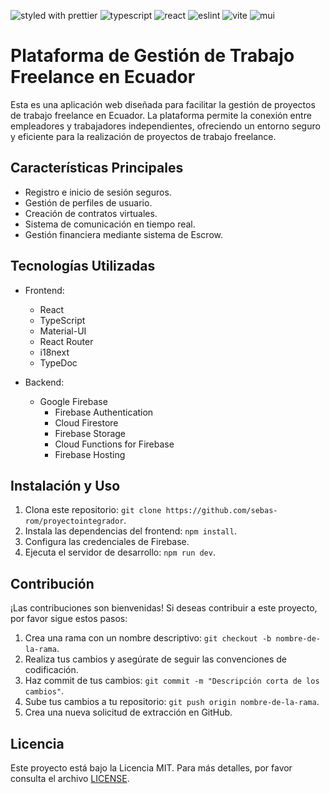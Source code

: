 ![styled with prettier](https://img.shields.io/badge/styled_with-Prettier-f8bc45.svg?logo=prettier)
![typescript](https://img.shields.io/badge/typescript-%5E5.2.2-blue.svg?logo=typescript)
![react](https://img.shields.io/badge/react-%5E18.2.0-blue.svg?logo=react)
![eslint](https://img.shields.io/badge/eslint-%5E8.55.0-yellow.svg?logo=eslint)
![vite](https://img.shields.io/badge/vite-%5E5.0.8-purple.svg?logo=vite)
![mui](https://img.shields.io/badge/mui-%5E5.15.5-blue.svg?logo=mui)

# Plataforma de Gestión de Trabajo Freelance en Ecuador

Esta es una aplicación web diseñada para facilitar la gestión de proyectos de trabajo freelance en Ecuador. La plataforma permite la conexión entre empleadores y trabajadores independientes, ofreciendo un entorno seguro y eficiente para la realización de proyectos de trabajo freelance.

## Características Principales

- Registro e inicio de sesión seguros.
- Gestión de perfiles de usuario.
- Creación de contratos virtuales.
- Sistema de comunicación en tiempo real.
- Gestión financiera mediante sistema de Escrow.

## Tecnologías Utilizadas

- Frontend:
  - React
  - TypeScript
  - Material-UI
  - React Router
  - i18next
  - TypeDoc

- Backend:
  - Google Firebase
    - Firebase Authentication
    - Cloud Firestore
    - Firebase Storage
    - Cloud Functions for Firebase
    - Firebase Hosting

## Instalación y Uso

1. Clona este repositorio: `git clone https://github.com/sebas-rom/proyectointegrador`.
3. Instala las dependencias del frontend: `npm install`.
4. Configura las credenciales de Firebase.
5. Ejecuta el servidor de desarrollo: `npm run dev`.

## Contribución

¡Las contribuciones son bienvenidas! Si deseas contribuir a este proyecto, por favor sigue estos pasos:

1. Crea una rama con un nombre descriptivo: `git checkout -b nombre-de-la-rama`.
2. Realiza tus cambios y asegúrate de seguir las convenciones de codificación.
3. Haz commit de tus cambios: `git commit -m "Descripción corta de los cambios"`.
4. Sube tus cambios a tu repositorio: `git push origin nombre-de-la-rama`.
5. Crea una nueva solicitud de extracción en GitHub.

## Licencia

Este proyecto está bajo la Licencia MIT. Para más detalles, por favor consulta el archivo [LICENSE](LICENSE.txt).
